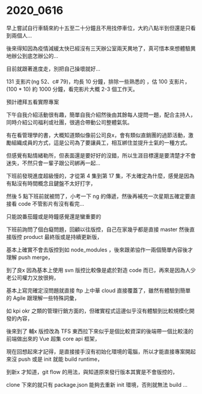 # 2020_0616

早上嘗試自行車騎來約十五至二十分鐘且不用找停車位，大約八點半到但還是只看到兩個人...

後來得知因為疫情減緩太快已經沒有三天辦公室兩天異地了，真可惜本來想體驗異地辦公到底怎辦公的...

目前就跟著進度走，別把自己操壞就好...

131 支影片(ng 52、c# 79)，均長 10 分鐘，排除一些熟悉的 ，估 100 支影片，(100 * 10) 約 1000 分鐘，看完影片大概 2-3 個工作天。

預計禮拜五看實際專案

下午自我介紹活動很有趣，簡單自我介紹然後由其餘每人提問一題，配合主持人，同時介紹公司福利或社團，很適合帶動公司整體氣氛。

有在看管理學的書，大概知道類似像前公司良x，會有類似直銷團的過節活動，激勵組織成員的方式，這是公司為了要讓員工，相互綁住並提升士氣的一種方式。

但感覺有點情緒勒所，但表面還是要好好的沒錯，所以生涯目標還是要清楚才不會迷失，不然只會一輩子跟公司綁再一起...

下班前發現進度超級慢的，才從第 4 集到第 17 集，不太確定為什麼，感覺是因為有點沒有時間概念且鍵盤不太好打字，

然後 5 點下班前就被問了，小考一下 ng 的傳遞，然後再補充一次星期五確定要直接看 code 不管影片有沒有看完...

只能說番茄鐘或是時鐘感覺還是蠻重要的

下班前詢問了個白癡問題，回顧以往版控，自己在家幾乎都是直接 master 然後直接版控 product 最終版或是持續更新版，

基本上確實不會去版控到如 node_modules ，後來跟弟協作一兩個簡單內容後才理解 push merge，

到了良x 因為基本上使用 svn 版控比較像是處於對造 code 而已，再來是因為人少老公司權力又放很夠，

基本上寫完確定沒問題就直接 ftp 上中華 cloud 直接覆蓋了，雖然有體驗到簡單的 Agile 跟理解一些特殊詞彙，

如 kpi okr 之類的管理行銷方面的，但確實程式這邊似乎沒有體驗到比較規模化開發的內容，

後來到了 輔x 版控改為 TFS 東西拉下來似乎是個比較資深的後端帶一個比較淺的前端做出來的 Vue 超集 core api 框架，

現在回想起來才記得，是直接接手沒有初始化環境的電腦，所以才能直接專案開起來沒 push 或是 init 就能 build runtime，

到新x 才知道，git flow 的用法，與知道原來發行版本其實是不會版控的，

clone 下來的就只有 package.json 能夠去重新 init 環境，否則就無法 build ...
